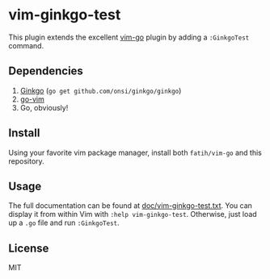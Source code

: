 # vim-ginkgo-test 

This plugin extends the excellent [vim-go](https://github.com/fatih/vim-go)
plugin by adding a `:GinkgoTest` command. 

## Dependencies

1. [Ginkgo](http://onsi.github.io/ginkgo/) (`go get github.com/onsi/ginkgo/ginkgo`)
2. [go-vim](https://github.com/fatih/vim-go)
3. Go, obviously! 

## Install 

Using your favorite vim package manager, install both `fatih/vim-go` and this
repository.

## Usage

The full documentation can be found at [doc/vim-ginkgo-test.txt](doc/vim-ginkgo-test.txt). You can
display it from within Vim with `:help vim-ginkgo-test`. Otherwise, just load up
a `.go` file and run `:GinkgoTest`. 

## License 

MIT 
